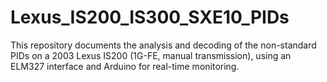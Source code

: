 # Lexus_IS200_IS300_SXE10_PIDs
This repository documents the analysis and decoding of the non-standard PIDs on a 2003 Lexus IS200 (1G-FE, manual transmission), using an ELM327 interface and Arduino for real-time monitoring.

